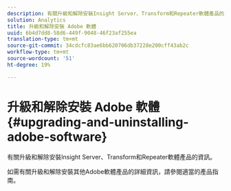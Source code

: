 ```yaml
---
description: 有關升級和解除安裝Insight Server、Transform和Repeater軟體產品的資訊。
solution: Analytics
title: 升級和解除安裝 Adobe 軟體
uuid: 6b4d7dd8-58d6-449f-9048-46f23af255ea
translation-type: tm+mt
source-git-commit: 34cdcfc83ae6bb620706db37228e200cff43ab2c
workflow-type: tm+mt
source-wordcount: '51'
ht-degree: 19%

---
```



# 升級和解除安裝 Adobe 軟體{#upgrading-and-uninstalling-adobe-software}

有關升級和解除安裝Insight Server、Transform和Repeater軟體產品的資訊。

如需有關升級和解除安裝其他Adobe軟體產品的詳細資訊，請參閱適當的產品指南。
